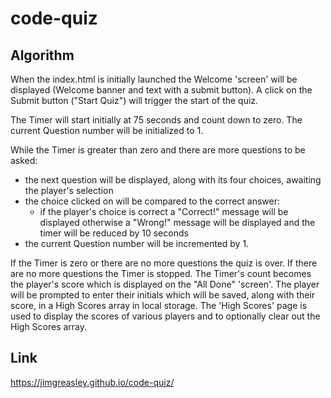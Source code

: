 # code-quiz


## Algorithm

When the index.html is initially launched the Welcome 'screen' will be displayed (Welcome banner and text with a submit button).
A click on the Submit button ("Start Quiz") will trigger the start of the quiz.

The Timer will start initially at 75 seconds and count down to zero.
The current Question number will be initialized to 1.

While the Timer is greater than zero and there are more questions to be asked: 
  * the next question will be displayed, along with its four choices, awaiting the player's selection
  * the choice clicked on will be compared to the correct answer:
    - if the player's choice is correct a "Correct!" message will be displayed
      otherwise a "Wrong!" message will be displayed and the timer will be reduced by 10 seconds
  * the current Question number will be incremented by 1.

If the Timer is zero or there are no more questions the quiz is over.
If there are no more questions the Timer is stopped.
The Timer's count becomes the player's score which is displayed on the "All Done" 'screen'.
The player will be prompted to enter their initials which will be saved, along with their score, 
in a High Scores array in local storage.
The 'High Scores' page is used to display the scores of various players and to optionally clear
out the High Scores array.


## Link
 https://jimgreasley.github.io/code-quiz/